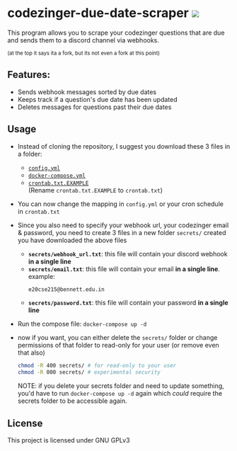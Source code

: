 # codezinger-due-date-scraper ![](https://cdn.discordapp.com/emojis/861575999832719381.webp?size=48&quality=lossless)

This program allows you to scrape your codezinger questions that are due and
sends them to a discord channel via webhooks.

<sub>
(at the top it says ita a fork, but its not even a fork at this
point)
</sub>

## Features:

- Sends webhook messages sorted by due dates
- Keeps track if a question's due date has been updated
- Deletes messages for questions past their due dates

## Usage

- Instead of cloning the repository, I suggest you download these 3 files in a
  folder:
  - [`config.yml`](./config.yml)
  - [`docker-compose.yml`](./docker-compose.yml)
  - [`crontab.txt.EXAMPLE`](./crontab.txt.EXAMPLE) \
    (Rename `crontab.txt.EXAMPLE` to `crontab.txt`)
- You can now change the mapping in `config.yml` or your cron schedule in
  `crontab.txt`
- Since you also need to specify your webhook url, your codezinger email &
  password, you need to create 3 files in a new folder `secrets/` created you
  have downloaded the above files

  - **`secrets/webhook_url.txt`**: this file will contain your discord webhook
    **in a single line**
  - **`secrets/email.txt`**: this file will contain your email **in a single
    line**. example:
    ```txt
    e20cse215@bennett.edu.in
    ```
  - **`secrets/password.txt`**: this file will contain your password **in a
    single line**

- Run the compose file: `docker-compose up -d`
- now if you want, you can either delete the `secrets/` folder or change
  permissions of that folder to read-only for your user (or remove even that
  also)
  ```bash
  chmod -R 400 secrets/ # for read-only to your user
  chmod -R 000 secrets/ # experimental security
  ```
  NOTE: if you delete your secrets folder and need to update something, you'd
  have to run `docker-compose up -d` again which _could_ require the secrets
  folder to be accessible again.

## License

This project is licensed under GNU GPLv3
